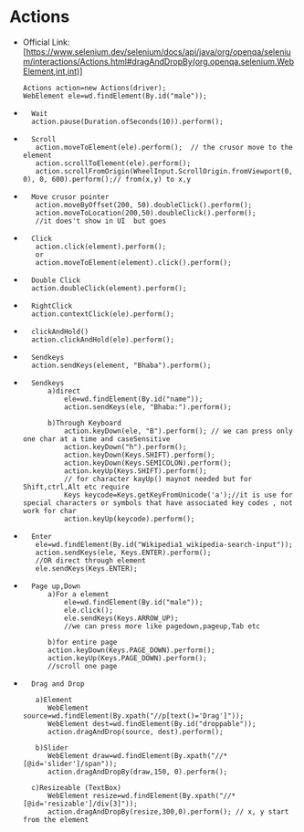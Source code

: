 # Actions  





*	Official Link:[https://www.selenium.dev/selenium/docs/api/java/org/openqa/selenium/interactions/Actions.html#dragAndDropBy(org.openqa.selenium.WebElement,int,int)]   
  	

		Actions action=new Actions(driver);
		WebElement ele=wd.findElement(By.id("male"));

*		Wait
		action.pause(Duration.ofSeconds(10)).perform();		
		
*		Scroll
		 action.moveToElement(ele).perform();  // the crusor move to the element
		 action.scrollToElement(ele).perform();   
		 action.scrollFromOrigin(WheelInput.ScrollOrigin.fromViewport(0, 0), 0, 600).perform();// from(x,y) to x,y

*		Move crusor pointer
		 action.moveByOffset(200, 50).doubleClick().perform(); 
		 action.moveToLocation(200,50).doubleClick().perform();			
		 //it does't show in UI  but goes
		
*		Click
		 action.click(element).perform();
		 or
		 action.moveToElement(element).click().perform();
		 
*		Double Click		 
		action.doubleClick(element).perform();

*		RightClick
		action.contextClick(ele).perform();

*		clickAndHold()  
		action.clickAndHold(ele).perform();		
		 
*		Sendkeys   
		action.sendKeys(element, "Bhaba").perform();	
		 
*		Sendkeys
			a)direct
				ele=wd.findElement(By.id("name"));
				action.sendKeys(ele, "Bhaba:").perform();   

			b)Through Keyboard
				action.keyDown(ele, "B").perform(); // we can press only one char at a time and caseSensitive
				action.keyDown("h").perform();	
				action.keyDown(Keys.SHIFT).perform();
				action.keyDown(Keys.SEMICOLON).perform();
				action.keyUp(Keys.SHIFT).perform();
				// for character kayUp() maynot needed but for Shift,ctrl,Alt etc require
				Keys keycode=Keys.getKeyFromUnicode('a');//it is use for  special characters or symbols that have associated key codes , not work for char
				action.keyUp(keycode).perform();	
			
*		Enter 
		 ele=wd.findElement(By.id("Wikipedia1_wikipedia-search-input"));
		 action.sendKeys(ele, Keys.ENTER).perform();
		 //OR direct through element
		 ele.sendKeys(Keys.ENTER);	
			
*		Page up,Down
			a)For a element
				ele=wd.findElement(By.id("male"));
				ele.click();
				ele.sendKeys(Keys.ARROW_UP);
				//we can press more like pagedown,pageup,Tab etc   

			b)for entire page
			action.keyDown(Keys.PAGE_DOWN).perform(); 
			action.keyUp(Keys.PAGE_DOWN).perform(); 
			//scroll one page						 	
		 
*		Drag and Drop	  
  
		 a)Element   
			WebElement source=wd.findElement(By.xpath("//p[text()='Drag']"));
			WebElement dest=wd.findElement(By.id("droppable")); 
			action.dragAndDrop(source, dest).perform();  
		 
   		 b)Slider   
			WebElement draw=wd.findElement(By.xpath("//*[@id='slider']/span"));
			action.dragAndDropBy(draw,150, 0).perform();  
  
		c)Resizeable (TextBox)   
			WebElement resize=wd.findElement(By.xpath("//*[@id='resizable']/div[3]"));
			action.dragAndDropBy(resize,300,0).perform(); // x, y start from the element   

			
				
		
 